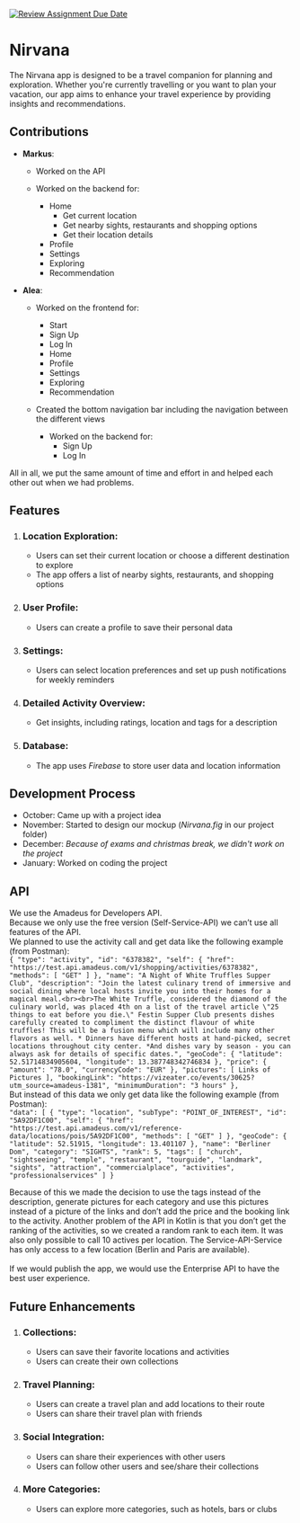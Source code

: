 [![Review Assignment Due Date](https://classroom.github.com/assets/deadline-readme-button-24ddc0f5d75046c5622901739e7c5dd533143b0c8e959d652212380cedb1ea36.svg)](https://classroom.github.com/a/_Od3b_Hk)


# **Nirvana**

The Nirvana app is designed to be a travel companion for planning and exploration. Whether you're currently travelling or you want to plan your vacation, our app aims to enhance your travel experience by providing insights and recommendations.


## Contributions

* **Markus**:
   * Worked on the API
  
   * Worked on the backend for:
     * Home
       * Get current location
       * Get nearby sights, restaurants and shopping options
       * Get their location details
     * Profile 
     * Settings
     * Exploring
     * Recommendation

* **Alea**:
   * Worked on the frontend for:
     * Start
     * Sign Up
     * Log In
     * Home
     * Profile
     * Settings
     * Exploring
     * Recommendation
     
   * Created the bottom navigation bar including the navigation between the different views
     
     * Worked on the backend for:
       * Sign Up
       * Log In

All in all, we put the same amount of time and effort in and helped each other out when we had problems.


## Features

1. ### Location Exploration:
   * Users can set their current location or choose a different destination to explore
   * The app offers a list of nearby sights, restaurants, and shopping options

2. ### User Profile:
   * Users can create a profile to save their personal data

3. ### Settings:
    * Users can select location preferences and set up push notifications for weekly reminders

4. ### Detailed Activity Overview:
   * Get insights, including ratings, location and tags for a description

5. ### Database:
   * The app uses _Firebase_ to store user data and location information


## Development Process

* October: Came up with a project idea
* November: Started to design our mockup (_Nirvana.fig_ in our project folder)
* December: _Because of exams and christmas break, we didn't work on the project_
* January: Worked on coding the project


## API
We use the Amadeus for Developers API. <br>
Because we only use the free version (Self-Service-API) we can’t use all features of the API. <br>
We planned to use the activity call and get data like the following example (from Postman): <br>
    `{
        "type": "activity",
        "id": "6378382",
        "self": {
            "href": "https://test.api.amadeus.com/v1/shopping/activities/6378382",
            "methods": [
                "GET"
            ]
        },
        "name": "A Night of White Truffles Supper Club",
        "description": "Join the latest culinary trend of immersive and social dining where local hosts invite you into their homes for a magical meal.<br><br>The White Truffle, considered the diamond of the culinary world, was placed 4th on a list of the travel article \"25 things to eat before you die.\" Festin Supper Club presents dishes carefully created to compliment the distinct flavour of white truffles! This will be a fusion menu which will include many other flavors as well. * Dinners have different hosts at hand-picked, secret locations throughout city center. *And dishes vary by season - you can always ask for details of specific dates.",
        "geoCode": {
            "latitude": 52.51714834905604,
            "longitude": 13.387748342746834
        },
        "price": {
            "amount": "78.0",
            "currencyCode": "EUR"
        },
        "pictures": [
            Links of Pictures
        ],
        "bookingLink": "https://vizeater.co/events/30625?utm_source=amadeus-1381",
        "minimumDuration": "3 hours"
    },`
<br>
But instead of this data we only get data like the following example (from Postman):<br>
    `"data": [
        {
            "type": "location",
            "subType": "POINT_OF_INTEREST",
            "id": "5A92DF1C00",
            "self": {
                "href": "https://test.api.amadeus.com/v1/reference-data/locations/pois/5A92DF1C00",
                "methods": [
                    "GET"
                ]
            },
            "geoCode": {
                "latitude": 52.51915,
                "longitude": 13.401107
            },
            "name": "Berliner Dom",
            "category": "SIGHTS",
            "rank": 5,
            "tags": [
                "church",
                "sightseeing",
                "temple",
                "restaurant",
                "tourguide",
                "landmark",
                "sights",
                "attraction",
                "commercialplace",
                "activities",
                "professionalservices"
            ]
        }`

Because of this we made the decision to use the tags instead of the description, generate pictures for each category and use this pictures instead of a picture of the links and don’t add the price and the booking link to the activity. Another problem of the API in Kotlin is that you don’t get the ranking of the activities, so we created a random rank to each item. It was also only possible to call 10 actives per location. The Service-API-Service has only access to a few location (Berlin and Paris are available).<br>
<br>
If we would publish the app, we would use the Enterprise API to have the best user experience.



## Future Enhancements

1. ### Collections:
   * Users can save their favorite locations and activities
   * Users can create their own collections

2. ### Travel Planning:
    * Users can create a travel plan and add locations to their route
    * Users can share their travel plan with friends

3. ### Social Integration:
   * Users can share their experiences with other users
   * Users can follow other users and see/share their collections

4. ### More Categories:
   * Users can explore more categories, such as hotels, bars or clubs